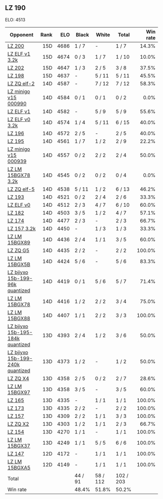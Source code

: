 ## LZ 190 ##

ELO: 4513

Opponent | Rank | ELO | Black | White | Total | Win rate
---------|-----:|----:|-------|-------|-------|-------:
[LZ 200](LZ%20200.md) | 15D | 4686 | 1 / 7 | - | 1 / 7 | 14.3%
[LZ ELF v1 3.2k](LZ%20ELF%20v1%203.2k.md) | 15D | 4674 | 0 / 3 | 1 / 7 | 1 / 10 | 10.0%
[LZ 202](LZ%20202.md) | 15D | 4647 | 1 / 3 | 2 / 5 | 3 / 8 | 37.5%
[LZ 198](LZ%20198.md) | 15D | 4637 | - | 5 / 11 | 5 / 11 | 45.5%
[LZ ZQ elf-2](LZ%20ZQ%20elf-2.md) | 14D | 4587 | - | 7 / 12 | 7 / 12 | 58.3%
[LZ minigo v15 000990](LZ%20minigo%20v15%20000990.md) | 14D | 4584 | 0 / 1 | 0 / 1 | 0 / 2 | 0.0%
[LZ ELF v1](LZ%20ELF%20v1.md) | 14D | 4582 | - | 5 / 9 | 5 / 9 | 55.6%
[LZ ELF v0 3.2k](LZ%20ELF%20v0%203.2k.md) | 14D | 4574 | 1 / 4 | 5 / 11 | 6 / 15 | 40.0%
[LZ 196](LZ%20196.md) | 14D | 4572 | 2 / 5 | - | 2 / 5 | 40.0%
[LZ 195](LZ%20195.md) | 14D | 4561 | 1 / 7 | 1 / 2 | 2 / 9 | 22.2%
[LZ minigo v15 000939](LZ%20minigo%20v15%20000939.md) | 14D | 4557 | 0 / 2 | 2 / 2 | 2 / 4 | 50.0%
[LZ LM 15BGX78 3.2k](LZ%20LM%2015BGX78%203.2k.md) | 14D | 4545 | 0 / 2 | 0 / 2 | 0 / 4 | 0.0%
[LZ ZQ elf-5](LZ%20ZQ%20elf-5.md) | 14D | 4538 | 5 / 11 | 1 / 2 | 6 / 13 | 46.2%
[LZ 193](LZ%20193.md) | 14D | 4521 | 0 / 2 | 2 / 4 | 2 / 6 | 33.3%
[LZ ELF v0](LZ%20ELF%20v0.md) | 14D | 4512 | 2 / 3 | 4 / 7 | 6 / 10 | 60.0%
[LZ 182](LZ%20182.md) | 14D | 4503 | 3 / 5 | 1 / 2 | 4 / 7 | 57.1%
[LZ 174](LZ%20174.md) | 14D | 4477 | 2 / 3 | - | 2 / 3 | 66.7%
[LZ 157 3.2k](LZ%20157%203.2k.md) | 14D | 4450 | - | 1 / 3 | 1 / 3 | 33.3%
[LZ LM 15BGX89](LZ%20LM%2015BGX89.md) | 14D | 4436 | 2 / 4 | 1 / 1 | 3 / 5 | 60.0%
[LZ ZQ G5](LZ%20ZQ%20G5.md) | 14D | 4435 | 2 / 2 | - | 2 / 2 | 100.0%
[LZ LM 15BGX5B](LZ%20LM%2015BGX5B.md) | 14D | 4424 | 5 / 6 | - | 5 / 6 | 83.3%
[LZ bjiyxo 15b-199-96k quantized](LZ%20bjiyxo%2015b-199-96k%20quantized.md) | 14D | 4419 | 0 / 1 | 5 / 6 | 5 / 7 | 71.4%
[LZ LM 15BGX78](LZ%20LM%2015BGX78.md) | 14D | 4416 | 1 / 2 | 2 / 2 | 3 / 4 | 75.0%
[LZ LM 15BGX88](LZ%20LM%2015BGX88.md) | 14D | 4407 | 1 / 1 | 2 / 2 | 3 / 3 | 100.0%
[LZ bjiyxo 15b-195-184k quantized](LZ%20bjiyxo%2015b-195-184k%20quantized.md) | 13D | 4393 | 2 / 4 | 1 / 2 | 3 / 6 | 50.0%
[LZ bjiyxo 15b-199-240k quantized](LZ%20bjiyxo%2015b-199-240k%20quantized.md) | 13D | 4373 | 1 / 2 | - | 1 / 2 | 50.0%
[LZ ZQ X4](LZ%20ZQ%20X4.md) | 13D | 4358 | 2 / 5 | 0 / 2 | 2 / 7 | 28.6%
[LZ LM 15BGX97](LZ%20LM%2015BGX97.md) | 13D | 4358 | 3 / 5 | - | 3 / 5 | 60.0%
[LZ 165](LZ%20165.md) | 13D | 4335 | - | 1 / 1 | 1 / 1 | 100.0%
[LZ 173](LZ%20173.md) | 13D | 4335 | 2 / 2 | - | 2 / 2 | 100.0%
[LZ 157](LZ%20157.md) | 13D | 4309 | 2 / 2 | 1 / 1 | 3 / 3 | 100.0%
[LZ ZQ X2](LZ%20ZQ%20X2.md) | 13D | 4303 | 1 / 2 | 1 / 1 | 2 / 3 | 66.7%
[LZ 154](LZ%20154.md) | 13D | 4270 | 1 / 1 | - | 1 / 1 | 100.0%
[LZ LM 15BGX37](LZ%20LM%2015BGX37.md) | 13D | 4249 | 1 / 1 | 5 / 5 | 6 / 6 | 100.0%
[LZ 147](LZ%20147.md) | 12D | 4172 | - | 1 / 1 | 1 / 1 | 100.0%
[LZ LM 15BGXA5](LZ%20LM%2015BGXA5.md) | 12D | 4149 | - | 1 / 1 | 1 / 1 | 100.0%
Total | | | 44 / 91 | 58 / 112 | 102 / 203 | 
Win rate| | | 48.4% | 51.8% | 50.2% | 

